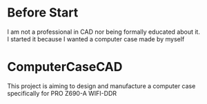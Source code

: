 # Before Start
I am not a professional in CAD nor being formally educated about it. <br>
I started it because I wanted a computer case made by myself
# ComputerCaseCAD
This project is aiming to design and manufacture a computer case specifically for PRO Z690-A WIFI-DDR

